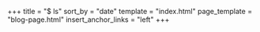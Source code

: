+++
title = "$ ls"
sort_by = "date"
template = "index.html"
page_template = "blog-page.html"
insert_anchor_links = "left"
+++

